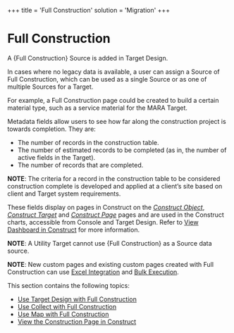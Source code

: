 +++
title = 'Full Construction'
solution = 'Migration'
+++

# Full Construction

A {Full Construction} Source is added in Target Design.

In cases where no legacy data is available, a user can assign a Source
of Full Construction, which can be used as a single Source or as one of
multiple Sources for a Target.

For example, a Full Construction page could be created to build a
certain material type, such as a service material for the MARA Target.

Metadata fields allow users to see how far along the construction
project is towards completion. They are:

  - The number of records in the construction table.
  - The number of estimated records to be completed (as in, the number
    of active fields in the Target).
  - The number of records that are completed.

**NOTE**: The criteria for a record in the construction table to be
considered construction complete is developed and applied at a client’s
site based on client and Target system requirements.

These fields display on pages in Construct on the *[Construct
Object](../Page_Desc/Construct_Object.htm)*, *[Construct
Target](../Page_Desc/Construct_Target.htm)* and *[Construct
Page](../Page_Desc/Construct_Page.htm)* pages and are used in the
Construct charts, accessible from Console and Target Design. Refer to
[View Dashboard in Construct](View_Dashboard_in_Construct.htm) for more
information.

<span style="font-weight: bold;">NOTE</span>: A Utility Target cannot
use {Full Construction} as a Source data source.

<span style="font-weight: bold;">NOTE</span>: New custom pages and
existing custom pages created with Full Construction can use [Excel
Integration](../../../Platform/Excel_Int/Use_Excel_Integration.htm) and
[Bulk Execution](../../../Platform/Bulk_Exec/Use_Bulk_Execution.htm).

This section contains the following topics:

  - [Use Target Design with Full
    Construction](Use_Target_Design_with_Full_Construction.htm)
  - [Use Collect with Full
    Construction](Use_Collect_with_Full_Construction.htm)
  - [Use Map with Full Construction](Use_Map_with_Full_Construction.htm)
  - [View the Construction Page in
    Construct](View_the_Construction_page_in_Construct.htm)
